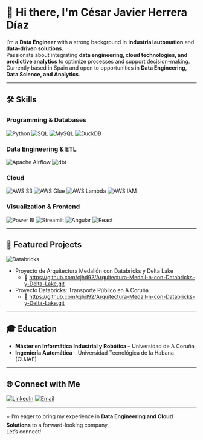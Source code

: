 # 👋 Hi there, I'm César Javier Herrera Díaz  

I’m a **Data Engineer** with a strong background in **industrial automation** and **data-driven solutions**.  
Passionate about integrating **data engineering, cloud technologies, and predictive analytics** to optimize processes and support decision-making.  
Currently based in Spain and open to opportunities in **Data Engineering, Data Science, and Analytics**.

---

## 🛠 Skills

### Programming & Databases
![Python](https://img.shields.io/badge/Python-3776AB?logo=python&logoColor=white)
![SQL](https://img.shields.io/badge/SQL-336791?logo=postgresql&logoColor=white)
![MySQL](https://img.shields.io/badge/MySQL-4479A1?logo=mysql&logoColor=white)
![DuckDB](https://img.shields.io/badge/DuckDB-FFF000?logo=duckdb&logoColor=black)

### Data Engineering & ETL
![Apache Airflow](https://img.shields.io/badge/Airflow-017CEE?logo=apacheairflow&logoColor=white)
![dbt](https://img.shields.io/badge/dbt-FF694B?logo=dbt&logoColor=white)

### Cloud
![AWS S3](https://img.shields.io/badge/AWS_S3-569A31?logo=amazonaws&logoColor=white)
![AWS Glue](https://img.shields.io/badge/AWS_Glue-FF9900?logo=amazonaws&logoColor=white)
![AWS Lambda](https://img.shields.io/badge/AWS_Lambda-FF9900?logo=awslambda&logoColor=white)
![AWS IAM](https://img.shields.io/badge/AWS_IAM-232F3E?logo=amazonaws&logoColor=white)

### Visualization & Frontend
![Power BI](https://img.shields.io/badge/Power_BI-F2C811?logo=powerbi&logoColor=black)
![Streamlit](https://img.shields.io/badge/Streamlit-FF4B4B?logo=streamlit&logoColor=white)
![Angular](https://img.shields.io/badge/Angular-DD0031?logo=angular&logoColor=white)
![React](https://img.shields.io/badge/React-61DAFB?logo=react&logoColor=black)


---

## 🚀 Featured Projects

![Databricks](https://img.shields.io/badge/Databricks-FF3621?style=flat&logo=databricks&logoColor=white) 
  
-  Proyecto de Arquitectura Medallón con Databricks y Delta Lake 
   - 🔗 https://github.com/cjhd92/Arquitectura-Medall-n-con-Databricks-y-Delta-Lake.git
-  Proyecto Databricks: Transporte Público en A Coruña
   - 🔗 https://github.com/cjhd92/Arquitectura-Medall-n-con-Databricks-y-Delta-Lake.git



---

## 🎓 Education

- **Máster en Informática Industrial y Robótica** – Universidad de A Coruña  
- **Ingeniería Automática** – Universidad Tecnológica de la Habana (CUJAE)  

---

## 🌐 Connect with Me

[![LinkedIn](https://img.shields.io/badge/LinkedIn-Profile-blue?logo=linkedin&logoColor=white)](https://www.linkedin.com/in/cjhd92/)
[![Email](https://img.shields.io/badge/Email-Contact-informational?logo=gmail)](mailto:cjhd92@gmail.com)  

---

⭐ I’m eager to bring my experience in **Data Engineering and Cloud Solutions** to a forward-looking company.  
Let’s connect!

